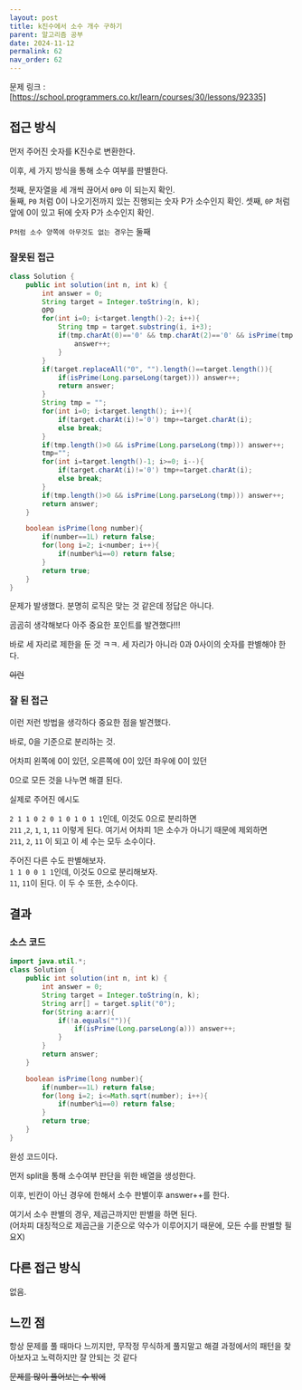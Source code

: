 ```yaml
---
layout: post
title: k진수에서 소수 개수 구하기
parent: 알고리즘 공부
date: 2024-11-12
permalink: 62
nav_order: 62
---
```


문제 링크 : [https://school.programmers.co.kr/learn/courses/30/lessons/92335]

## 접근 방식

먼저 주어진 숫자를 K진수로 변환한다.

이후, 세 가지 방식을 통해 소수 여부를 판별한다.

첫째, 문자열을 세 개씩 끊어서 `0P0` 이 되는지 확인.  
둘째, `P0` 처럼 0이 나오기전까지 있는 진행되는 숫자 P가 소수인지 확인.
셋째, `0P` 처럼 앞에 0이 있고 뒤에 숫자 P가 소수인지 확인.

`P처럼 소수 양쪽에 아무것도 없는 경우`는 둘째

### 잘못된 접근

```java
class Solution {
    public int solution(int n, int k) {
        int answer = 0;
        String target = Integer.toString(n, k);
        OPO
        for(int i=0; i<target.length()-2; i++){
            String tmp = target.substring(i, i+3);
            if(tmp.charAt(0)=='0' && tmp.charAt(2)=='0' && isPrime(tmp.charAt(1)-'0')){
                answer++;
            }
        }
        if(target.replaceAll("0", "").length()==target.length()){
            if(isPrime(Long.parseLong(target))) answer++;
            return answer;
        }
        String tmp = "";
        for(int i=0; i<target.length(); i++){
            if(target.charAt(i)!='0') tmp+=target.charAt(i);
            else break;
        }
        if(tmp.length()>0 && isPrime(Long.parseLong(tmp))) answer++;
        tmp="";
        for(int i=target.length()-1; i>=0; i--){
            if(target.charAt(i)!='0') tmp+=target.charAt(i);
            else break;
        }
        if(tmp.length()>0 && isPrime(Long.parseLong(tmp))) answer++;
        return answer;
    }

    boolean isPrime(long number){
        if(number==1L) return false;
        for(long i=2; i<number; i++){
            if(number%i==0) return false;
        }
        return true;
    }
}
```

문제가 발생했다. 분명히 로직은 맞는 것 같은데 정답은 아니다.

곰곰히 생각해보다 아주 중요한 포인트를 발견했다!!!

바로 세 자리로 제한을 둔 것 ㅋㅋ. 세 자리가 아니라 0과 0사이의 숫자를 판별해야 한다.

~~이런~~

### 잘 된 접근

이런 저런 방법을 생각하다 중요한 점을 발견했다.

바로, 0을 기준으로 분리하는 것.

어차피 왼쪽에 0이 있던, 오른쪽에 0이 있던 좌우에 0이 있던

0으로 모든 것을 나누면 해결 된다.

실제로 주어진 에시도

`2 1 1 0 2 0 1 0 1 0 1 1`인데, 이것도 0으로 분리하면  
`211` ,`2`, `1`, `1`, `11` 이렇게 된다. 여기서 어차피 1은 소수가 아니기 때문에 제외하면  
`211`, `2`, `11` 이 되고 이 세 수는 모두 소수이다.

주어진 다른 수도 판별해보자.  
`1 1 0 0 1 1`인데, 이것도 0으로 분리해보자.  
`11`, `11`이 된다. 이 두 수 또한, 소수이다.

## 결과

### 소스 코드

```java
import java.util.*;
class Solution {
    public int solution(int n, int k) {
        int answer = 0;
        String target = Integer.toString(n, k);
        String arr[] = target.split("0");
        for(String a:arr){
            if(!a.equals("")){
                if(isPrime(Long.parseLong(a))) answer++;
            }
        }
        return answer;
    }

    boolean isPrime(long number){
        if(number==1L) return false;
        for(long i=2; i<=Math.sqrt(number); i++){
            if(number%i==0) return false;
        }
        return true;
    }
}
```

완성 코드이다.

먼저 split을 통해 소수여부 판단을 위한 배열을 생성한다.

이후, 빈칸이 아닌 경우에 한해서 소수 판별이후 answer++를 한다.

여기서 소수 판별의 경우, 제곱근까지만 판별을 하면 된다.  
(어차피 대칭적으로 제곱근을 기준으로 약수가 이루어지기 때문에, 모든 수를 판별할 필요X)

## 다른 접근 방식

없음.

## 느낀 점

항상 문제를 풀 때마다 느끼지만, 무작정 무식하게 풀지말고 해결 과정에서의 패턴을 찾아보자고 노력하지만 잘 안되는 것 같다

~~문제를 많이 풀어보는 수 밖에~~

[https://school.programmers.co.kr/learn/courses/30/lessons/92335]: https://school.programmers.co.kr/learn/courses/30/lessons/92335
